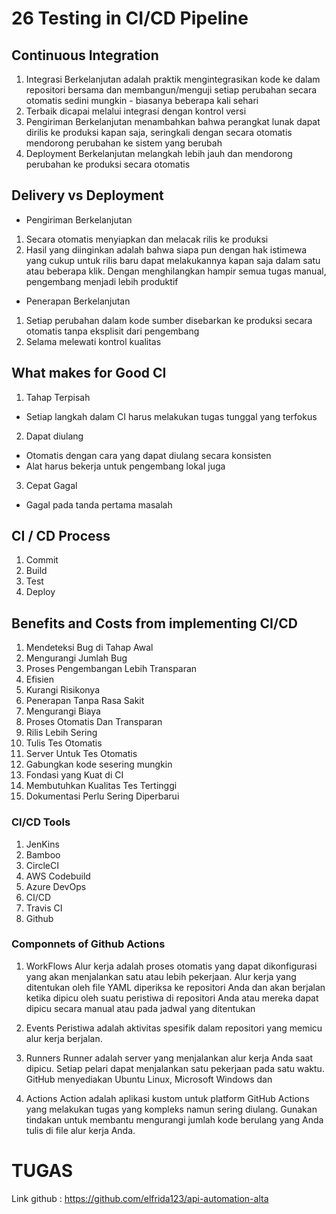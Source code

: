 # 26 Testing in CI/CD Pipeline

## Continuous Integration

1. Integrasi Berkelanjutan adalah praktik mengintegrasikan kode ke dalam repositori bersama dan membangun/menguji setiap perubahan secara otomatis sedini mungkin - biasanya beberapa kali sehari
2. Terbaik dicapai melalui integrasi dengan kontrol versi
3. Pengiriman Berkelanjutan menambahkan bahwa perangkat lunak dapat dirilis ke produksi kapan saja, seringkali dengan secara otomatis mendorong perubahan ke sistem yang berubah
4. Deployment Berkelanjutan melangkah lebih jauh dan mendorong perubahan ke produksi secara otomatis

## Delivery vs Deployment
- Pengiriman Berkelanjutan
1. Secara otomatis menyiapkan dan melacak rilis ke produksi
2. Hasil yang diinginkan adalah bahwa siapa pun dengan hak istimewa yang cukup untuk rilis baru dapat melakukannya kapan saja dalam satu atau beberapa klik. Dengan menghilangkan hampir semua tugas manual, pengembang menjadi lebih produktif

- Penerapan Berkelanjutan
1. Setiap perubahan dalam kode sumber disebarkan ke produksi secara otomatis tanpa eksplisit dari pengembang
2. Selama melewati kontrol kualitas

## What makes for Good CI
1. Tahap Terpisah
- Setiap langkah dalam CI harus melakukan tugas tunggal yang terfokus
2. Dapat diulang
- Otomatis dengan cara yang dapat diulang secara konsisten
- Alat harus bekerja untuk pengembang lokal juga
3. Cepat Gagal
- Gagal pada tanda pertama masalah

## CI / CD Process
1. Commit
2. Build
3. Test
4. Deploy 

## Benefits and Costs from implementing CI/CD

1. Mendeteksi Bug di Tahap Awal
2. Mengurangi Jumlah Bug
3. Proses Pengembangan Lebih Transparan
4. Efisien
5. Kurangi Risikonya
6. Penerapan Tanpa Rasa Sakit
7. Mengurangi Biaya
8. Proses Otomatis Dan Transparan
9. Rilis Lebih Sering
10. Tulis Tes Otomatis
11. Server Untuk Tes Otomatis
12. Gabungkan kode sesering mungkin
13. Fondasi yang Kuat di CI
14. Membutuhkan Kualitas Tes Tertinggi
15. Dokumentasi Perlu Sering Diperbarui

### CI/CD Tools
1. JenKins
2. Bamboo
3. CircleCI
4. AWS Codebuild 
5. Azure DevOps
6. CI/CD
7. Travis CI
8. Github 

### Componnets of Github Actions
1. WorkFlows
Alur kerja adalah proses otomatis yang dapat dikonfigurasi yang akan menjalankan satu atau lebih pekerjaan. Alur kerja yang ditentukan oleh file YAML diperiksa ke repositori Anda dan akan berjalan ketika dipicu oleh suatu peristiwa di repositori Anda atau mereka dapat dipicu secara manual atau pada jadwal yang ditentukan

2. Events
Peristiwa adalah aktivitas spesifik dalam repositori yang memicu alur kerja berjalan.

3. Runners 
Runner adalah server yang menjalankan alur kerja Anda saat dipicu. Setiap pelari dapat menjalankan satu pekerjaan pada satu waktu. GitHub menyediakan Ubuntu Linux, Microsoft Windows dan 

4. Actions
Action adalah aplikasi kustom untuk platform GitHub Actions yang melakukan tugas yang kompleks namun sering diulang. Gunakan tindakan untuk membantu mengurangi jumlah kode berulang yang Anda tulis di file alur kerja Anda.

# TUGAS

Link github : https://github.com/elfrida123/api-automation-alta
